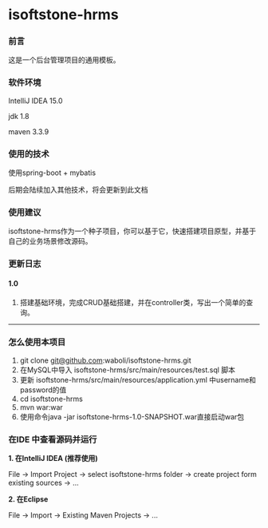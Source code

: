 # isoftstone-hrms

### 前言 ###

这是一个后台管理项目的通用模板。

### 软件环境 ###
IntelliJ IDEA 15.0

jdk 1.8

maven 3.3.9

### 使用的技术 ###
使用spring-boot + mybatis 

后期会陆续加入其他技术，将会更新到此文档

### 使用建议 ###

isoftstone-hrms作为一个种子项目，你可以基于它，快速搭建项目原型，并基于自己的业务场景修改源码。


### 更新日志 ###

#### 1.0 ####

1. 搭建基础环境，完成CRUD基础搭建，并在controller类，写出一个简单的查询。

------

### 怎么使用本项目 ###

1. git clone git@github.com:waboli/isoftstone-hrms.git
2. 在MySQL中导入 isoftstone-hrms/src/main/resources/test.sql 脚本
3. 更新 isoftstone-hrms/src/main/resources/application.yml 中username和password的值
4. cd isoftstone-hrms
5. mvn war:war
6. 使用命令java -jar isoftstone-hrms-1.0-SNAPSHOT.war直接启动war包

### 在IDE 中查看源码并运行 ###

**1. 在IntelliJ IDEA (推荐使用)**

File -> Import Project -> select isoftstone-hrms folder -> create project form existing sources -> ...

**2. 在Eclipse**

File -> Import -> Existing Maven Projects -> ...
